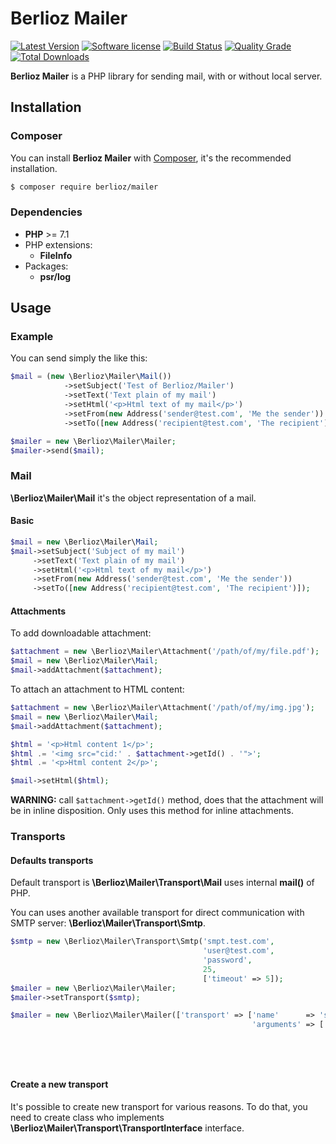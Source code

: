 # Berlioz Mailer

[![Latest Version](https://img.shields.io/packagist/v/berlioz/mailer.svg?style=flat-square)](https://github.com/BerliozFramework/Mailer/releases)
[![Software license](https://img.shields.io/github/license/BerliozFramework/Mailer.svg?style=flat-square)](https://github.com/BerliozFramework/Mailer/blob/master/LICENSE)
[![Build Status](https://img.shields.io/travis/com/BerliozFramework/Mailer/master.svg?style=flat-square)](https://travis-ci.com/BerliozFramework/Mailer)
[![Quality Grade](https://img.shields.io/codacy/grade/00aa697606b949ca8d759e2909b08eec/master.svg?style=flat-square)](https://www.codacy.com/manual/BerliozFramework/Mailer)
[![Total Downloads](https://img.shields.io/packagist/dt/berlioz/mailer.svg?style=flat-square)](https://packagist.org/packages/berlioz/mailer)

**Berlioz Mailer** is a PHP library for sending mail, with or without local server.

## Installation

### Composer

You can install **Berlioz Mailer** with [Composer](https://getcomposer.org/), it's the recommended installation.

```bash
$ composer require berlioz/mailer
```

### Dependencies

* **PHP** >= 7.1
* PHP extensions:
  * **FileInfo**
* Packages:
  * **psr/log**


## Usage

### Example

You can send simply the like this:

```php
$mail = (new \Berlioz\Mailer\Mail())
            ->setSubject('Test of Berlioz/Mailer')
            ->setText('Text plain of my mail')
            ->setHtml('<p>Html text of my mail</p>')
            ->setFrom(new Address('sender@test.com', 'Me the sender'))
            ->setTo([new Address('recipient@test.com', 'The recipient')]); 

$mailer = new \Berlioz\Mailer\Mailer;
$mailer->send($mail);
```

### Mail

**\Berlioz\Mailer\Mail** it's the object representation of a mail.

#### Basic

```php
$mail = new \Berlioz\Mailer\Mail;
$mail->setSubject('Subject of my mail')
     ->setText('Text plain of my mail')
     ->setHtml('<p>Html text of my mail</p>')
     ->setFrom(new Address('sender@test.com', 'Me the sender'))
     ->setTo([new Address('recipient@test.com', 'The recipient')]);
```

#### Attachments

To add downloadable attachment:

```php
$attachment = new \Berlioz\Mailer\Attachment('/path/of/my/file.pdf');
$mail = new \Berlioz\Mailer\Mail;
$mail->addAttachment($attachment);
```

To attach an attachment to HTML content:
```php
$attachment = new \Berlioz\Mailer\Attachment('/path/of/my/img.jpg');
$mail = new \Berlioz\Mailer\Mail;
$mail->addAttachment($attachment);

$html = '<p>Html content 1</p>';
$html .= '<img src="cid:' . $attachment->getId() . '">';
$html .= '<p>Html content 2</p>';

$mail->setHtml($html);
```

**WARNING:** call `$attachment->getId()` method, does that the attachment will be in inline disposition. Only uses this method for inline attachments.

### Transports

#### Defaults transports

Default transport is **\Berlioz\Mailer\Transport\Mail** uses internal **mail()** of PHP.

You can uses another available transport for direct communication with SMTP server: **\Berlioz\Mailer\Transport\Smtp**.

```php
$smtp = new \Berlioz\Mailer\Transport\Smtp('smpt.test.com',
                                           'user@test.com',
                                           'password',
                                           25,
                                           ['timeout' => 5]);
$mailer = new \Berlioz\Mailer\Mailer;
$mailer->setTransport($smtp);
```

```php
$mailer = new \Berlioz\Mailer\Mailer(['transport' => ['name'      => 'smtp',
                                                      'arguments' => ['host'     => 'smpt.test.com',
                                                                      'username' => 'user@test.com',
                                                                      'password' => 'password',
                                                                      'port'     => 25,
                                                                      'options'  => ['timeout' => 5]]]]);
```

#### Create a new transport

It's possible to create new transport for various reasons.
To do that, you need to create class who implements **\Berlioz\Mailer\Transport\TransportInterface** interface.
